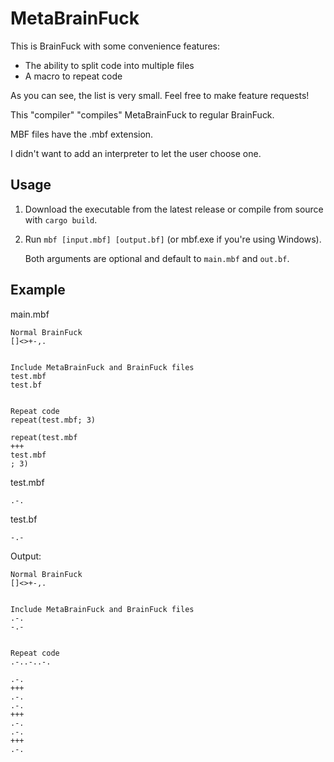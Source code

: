 # MetaBrainFuck
This is BrainFuck with some convenience features:
- The ability to split code into multiple files
- A macro to repeat code

As you can see, the list is very small. Feel free to make feature requests!

This "compiler" "compiles" MetaBrainFuck to regular BrainFuck.

MBF files have the .mbf extension.

I didn't want to add an interpreter to let the user choose one.

## Usage
1. Download the executable from the latest release or compile from source with `cargo build`.
2. Run `mbf [input.mbf] [output.bf]` (or mbf.exe if you're using Windows).

    Both arguments are optional and default to `main.mbf` and `out.bf`.

## Example

main.mbf
```bf
Normal BrainFuck
[]<>+-,.


Include MetaBrainFuck and BrainFuck files
test.mbf
test.bf


Repeat code
repeat(test.mbf; 3)

repeat(test.mbf
+++
test.mbf
; 3)
```
test.mbf
```bf
.-.
```
test.bf
```bf
-.-
```
Output:
```bf
Normal BrainFuck
[]<>+-,.


Include MetaBrainFuck and BrainFuck files
.-.
-.-


Repeat code
.-..-..-.

.-.
+++
.-.
.-.
+++
.-.
.-.
+++
.-.
```
